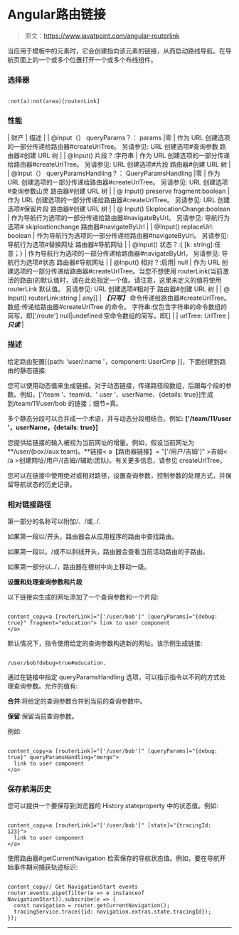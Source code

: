 # Angular路由链接

> 原文：<https://www.javatpoint.com/angular-routerlink>

当应用于模板中的元素时，它会创建指向该元素的链接，从而启动路线导航。在导航页面上的一个或多个<router-outlet>位置打开一个或多个布线组件。</router-outlet>

### 选择器

```

:not(a):not(area)[routerLink]

```

### 性能

| 财产 | 描述 |
| @Input（）
queryParams？： params &#124;零 | 作为 URL 创建选项的一部分传递给路由器#createUrlTree。
另请参见:
URL 创建选项#查询参数
路由器#创建 URL 树 |
| @Input()
片段？:字符串 | 作为 URL 创建选项的一部分传递给路由器#createUrlTree。
另请参见:
URL 创建选项#片段
路由器#创建 URL 树 |
| @Input（）
queryParamsHandling？： QueryParamsHandling &#124;零 | 作为 URL 创建选项的一部分传递给路由器#createUrlTree。
另请参见:
URL 创建选项#查询参数山灵
路由器#创建 URL 树 |
| @ Input()
preserve fragment:boolean | 作为 URL 创建选项的一部分传递给路由器#createUrlTree。
另请参见:
URL 创建选项#保留片段
路由器#创建 URL 树 |
| @ Input()
SkiplocationChange:boolean | 作为导航行为选项的一部分传递给路由器#navigateByUrl。
另请参见:
导航行为选项# skiploationchange
路由器#navigateByUrl |
| @Input()
replaceUrl: boolean | 作为导航行为选项的一部分传递给路由器#navigateByUrl。
另请参见:
导航行为选项#替换网址
路由器#导航网址 |
| @Input()
状态？:{ [k: string]:任意；} | 作为导航行为选项的一部分传递给路由器#navigateByUrl。
另请参见:
导航行为选项#状态
路由器#导航网址 |
| @Input()
相对？:启用&#124; null | 作为 URL 创建选项的一部分传递给路由器#createUrlTree。当您不想使用 routerLink(当前激活的路由)的默认值时，请在此处指定一个值。请注意，这里未定义的值将使用 routerLink 默认值。
另请参见:
URL 创建选项#相对于
路由器#创建 URL 树 |
| @ Input()
routerLink:string &#124; any[] | ***【只写】***
命令传递给路由器#createUrlTree。
数组:传递给路由器#createUrlTree 的命令。
字符串:仅包含字符串的命令数组的简写，即['/route']
null&#124;undefined:空命令数组的简写，即[] |
| urlTree: UrlTree | ***只读*** |

### 描述

给定路由配置[{path: 'user/:name '，component: UserCmp }]，下面创建到路由的静态链接:

您可以使用动态值来生成链接。对于动态链接，传递路径段数组，后跟每个段的参数。例如，['/team '、teamId、' user '、userName、{details: true}]生成到/team/11/user/bob 的链接；细节=真。

多个静态分段可以合并成一个术语，并与动态分段相结合。例如: **['/team/11/user '，userName，{details: true}]**

您提供给链接的输入被视为当前网址的增量。例如，假设当前网址为 **/user/(box//aux:team)。**链接< a【路由器链接】= "['/用户/吉姆']" >吉姆< /a >创建网址/用户/(吉姆//辅助:团队)。有关更多信息，请参见 createUrlTree。

您可以在链接中使用绝对或相对路径，设置查询参数，控制参数的处理方式，并保留导航状态的历史记录。

### 相对链接路径

第一部分的名称可以附加/、/或../.

如果第一段以/开头，路由器会从应用程序的路由中查找路由。

如果第一段以。/或不以斜线开头，路由器会查看当前活动路由的子路由。

如果第一部分以../，路由器在根树中向上移动一级。

**设置和处理查询参数和片段**

以下链接向生成的网址添加了一个查询参数和一个片段:

```

content_copy<a [routerLink]="['/user/bob']" [queryParams]="{debug: true}" fragment="education"> link to user component
</a>

```

默认情况下，指令使用给定的查询参数构造新的网址。该示例生成链接:

```

/user/bob?debug=true#education.

```

通过在链接中指定 queryParamsHandling 选项，可以指示指令以不同的方式处理查询参数。允许的值有:

**合并**:将给定的查询参数合并到当前的查询参数中。

**保留**:保留当前查询参数。

例如:

```

content_copy<a [routerLink]="['/user/bob']" [queryParams]="{debug: true}" queryParamsHandling="merge">
  link to user component
</a>

```

### 保存航海历史

您可以提供一个要保存到浏览器的 History.stateproperty 中的状态值。例如:

```

content_copy<a [routerLink]="['/user/bob']" [state]="{tracingId: 123}">
  link to user component
</a>

```

使用路由器#getCurrentNavigation 检索保存的导航状态值。例如，要在导航开始事件期间捕获轨迹标识:

```

content_copy// Get NavigationStart events
router.events.pipe(filter(e => e instanceof NavigationStart)).subscribe(e => {
  const navigation = router.getCurrentNavigation();
  tracingService.trace({id: navigation.extras.state.tracingId});
});

```

* * *